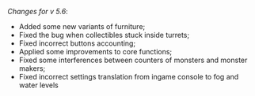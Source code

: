_Changes for v 5.6_:
- Added some new variants of furniture;
- Fixed the bug when collectibles stuck inside turrets;
- Fixed incorrect buttons accounting;
- Applied some improvements to core functions;
- Fixed some interferences between counters of monsters and monster makers;
- Fixed incorrect settings translation from ingame console to fog and water levels
